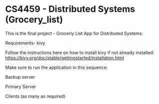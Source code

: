 # CS4459 - Distributed Systems (Grocery_list)
This is the final project - Grocerly List App for Distributed Systems.

Requirements- kivy

Follow the instructions here on how to install kivy if not already installed: https://kivy.org/doc/stable/gettingstarted/installation.html

Make sure to run the application in this sequence:

Backup server

Primary Server

Clients (as many as required)
